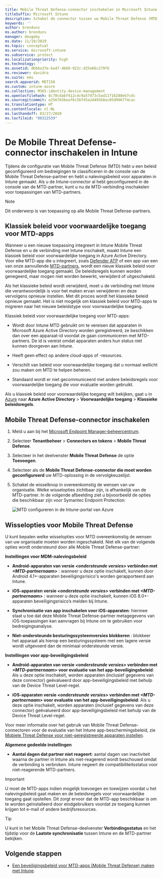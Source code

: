 ```yaml
---
title: Mobile Threat Defense-connector inschakelen in Microsoft Intune
titleSuffix: Microsoft Intune
description: Schakel de connector tussen uw Mobile Threat Defense (MTD) -partner en Microsoft Intune in.
keywords: ''
author: brenduns
ms.author: brenduns
manager: dougeby
ms.date: 11/19/2019
ms.topic: conceptual
ms.service: microsoft-intune
ms.subservice: protect
ms.localizationpriority: high
ms.technology: ''
ms.assetid: dbb6a37e-ba47-4b69-922c-d25e66c279f6
ms.reviewer: davidra
ms.suite: ems
search.appverid: MET150
ms.custom: intune-azure
ms.collection: M365-identity-device-management
ms.openlocfilehash: 8c70cdabf412c4c9a57473c5ad11f16288eb7cdc
ms.sourcegitcommit: e2567b5beaf6c5bf45a2d493b8ac05d996774cac
ms.translationtype: HT
ms.contentlocale: nl-NL
ms.lasthandoff: 03/27/2020
ms.locfileid: "80322539"
---
```

# <a name="enable-the-mobile-threat-defense-connector-in-intune"></a>De Mobile Threat Defense-connector inschakelen in Intune

Tijdens de configuratie van Mobile Threat Defense (MTD) hebt u een beleid geconfigureerd om bedreigingen te classificeren in de console van de Mobile Threat Defense-partner en hebt u nalevingsbeleid voor apparaten in Intune gemaakt. Als u de Intune-connector al hebt geconfigureerd in de console van de MTD-partner, kunt u nu de MTD-verbinding inschakelen voor toepassingen van MTD-partners.

> [!NOTE]
> Dit onderwerp is van toepassing op alle Mobile Threat Defense-partners.

## <a name="classic-conditional-access-policies-for-mtd-apps"></a>Klassiek beleid voor voorwaardelijke toegang voor MTD-apps

Wanneer u een nieuwe toepassing integreert in Intune Mobile Threat Defense en u de verbinding met Intune inschakelt, maakt Intune een klassiek beleid voor voorwaardelijke toegang in Azure Active Directory. Voor elke MTD-app die u integreert, zoals [Defender ATP](advanced-threat-protection.md) of een app van een van onze aanvullende [MTD-partners](mobile-threat-defense.md#mobile-threat-defense-partners), wordt een nieuw klassiek beleid voor voorwaardelijke toegang gemaakt. De beleidsregels kunnen worden genegeerd, maar mogen niet worden bewerkt, verwijderd of uitgeschakeld.

Als het klassieke beleid wordt verwijderd, moet u de verbinding met Intune die verantwoordelijk is voor het maken ervan verwijderen en deze vervolgens opnieuw instellen. Met dit proces wordt het klassieke beleid opnieuw gemaakt. Het is niet mogelijk om klassiek beleid voor MTD-apps te migreren naar het nieuwe beleidstype voor voorwaardelijke toegang.

Klassiek beleid voor voorwaardelijke toegang voor MTD-apps:

- Wordt door Intune MTD gebruikt om te vereisen dat apparaten in Microsoft Azure Active Directory worden geregistreerd; ze beschikken dan over een apparaat-id voordat ze gaan communiceren met MTD-partners. De id is vereist omdat apparaten anders hun status niet kunnen doorgeven aan Intune.

- Heeft geen effect op andere cloud-apps of -resources.

- Verschilt van beleid voor voorwaardelijke toegang dat u normaal wellicht zou maken om MTD te helpen beheren.

- Standaard wordt er niet gecommuniceerd met andere beleidsregels voor voorwaardelijke toegang die voor evaluatie worden gebruikt.

Als u klassiek beleid voor voorwaardelijke toegang wilt bekijken, gaat u in [Azure](https://portal.azure.com/#home) naar **Azure Active Directory** > **Voorwaardelijke toegang** > **Klassieke beleidsregels**.

## <a name="to-enable-the-mobile-threat-defense-connector"></a>Mobile Threat Defense-connector inschakelen

1. Meld u aan bij het [Microsoft Endpoint Manager-beheercentrum](https://go.microsoft.com/fwlink/?linkid=2109431).

2. Selecteer **Tenantbeheer** > **Connectors en tokens** > **Mobile Threat Defense**.

3. Selecteer in het deelvenster **Mobile Threat Defense** de optie **Toevoegen**.

4. Selecteer als de **Mobile Threat Defense-connector die moet worden geconfigureerd** uw MTD-oplossing in de vervolgkeuzelijst.

5. Schakel de wisselknop in overeenkomstig de wensen van uw organisatie. Welke wisselopties zichtbaar zijn, is afhankelijk van de MTD-partner.  In de volgende afbeelding ziet u bijvoorbeeld de opties die beschikbaar zijn voor Symantec Endpoint Protection:

   ![MTD configureren in de Intune-portal van Azure](./media/mtd-connector-enable/enable-mtd-connector-1.png)

## <a name="mobile-threat-defense-toggle-options"></a>Wisselopties voor Mobile Threat Defense

U kunt bepalen welke wisselopties voor MTD overeenkomstig de wensen van uw organisatie moeten worden ingeschakeld. Niet elk van de volgende opties wordt ondersteund door alle Mobile Threat Defense-partner:

**Instellingen voor MDM-nalevingsbeleid**

- **Android-apparaten van versie _\<ondersteunde versies>_ verbinden met _\<MTD-partnernaam>_** : wanneer u deze optie inschakelt, kunnen door Android 4.1+-apparaten beveiligingsrisico's worden gerapporteerd aan Intune.

- **iOS-apparaten versie _\<ondersteunde versies>_ verbinden met _\<MTD-partnernaam>_** : wanneer u deze optie inschakelt, kunnen iOS 8.0+-apparaten beveiligingsrisico’s melden bij Intune.

- **Synchronisatie van app inschakelen voor iOS-apparaten**: hiermee staat u toe dat deze Mobile Threat Defense-partner metagegevens van iOS-toepassingen kan aanvragen bij Intune om te gebruiken voor bedreigingsanalyse.

- **Niet-ondersteunde besturingssysteemversies blokkeren** : blokkeer het apparaat als hierop een besturingssysteem met een lagere versie wordt uitgevoerd dan de minimaal ondersteunde versie.

**Instellingen voor app-beveiligingsbeleid**

- **Android-apparaten van versie *\<ondersteunde versies>* verbinden met *\<MTD-partnernaam>* voor evaluatie van het app-beveiligingsbeleid**: Als u deze optie inschakelt, worden apparaten (inclusief gegevens van deze connector) geëvalueerd door app-beveiligingsbeleid met behulp van de Device Threat Level-regel.

- **iOS-apparaten versie *\<ondersteunde versies>* verbinden met *\<MTD-partnernaam>* voor evaluatie van het app-beveiligingsbeleid**: Als u deze optie inschakelt, worden apparaten (inclusief gegevens van deze connector) geëvalueerd door app-beveiligingsbeleid met behulp van de Device Threat Level-regel.

Voor meer informatie over het gebruik van Mobile Threat Defense-connectoren voor de evaluatie van het Intune app-beschermingsbeleid, zie [Mobiele Threat Defense voor niet-geregistreerde apparaten instellen](mtd-enable-unenrolled-devices.md).

**Algemene gedeelde instellingen**

- **Aantal dagen dat partner niet reageert**: aantal dagen van inactiviteit waarna de partner in Intune als niet-reagerend wordt beschouwd omdat de verbinding is verbroken. Intune negeert de compatibiliteitsstatus voor niet-reagerende MTD-partners.

> [!IMPORTANT]
> U moet de MTD-apps indien mogelijk toevoegen en toewijzen voordat u het nalevingsbeleid gaat maken en de beleidsregels voor voorwaardelijke toegang gaat opstellen. Dit zorgt ervoor dat de MTD-app beschikbaar is om te worden geïnstalleerd door eindgebruikers voordat ze toegang kunnen krijgen tot e-mail of andere bedrijfsresources.

> [!TIP]
> U kunt in het Mobile Threat Defense-deelvenster **Verbindingsstatus** en het tijdstip voor de **Laatste synchronisatie** tussen Intune en de MTD-partner bekijken.

## <a name="next-steps"></a>Volgende stappen

- [Een beveiligingsbeleid voor MTD-apps (Mobile Threat Defense) maken met Intune](mtd-app-protection-policy.md).
